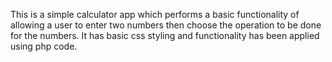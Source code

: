 This is a simple calculator app which performs a basic functionality of allowing a user to enter two numbers then choose the operation to be done for the numbers.
It has basic css styling and functionality has been applied using php code.

